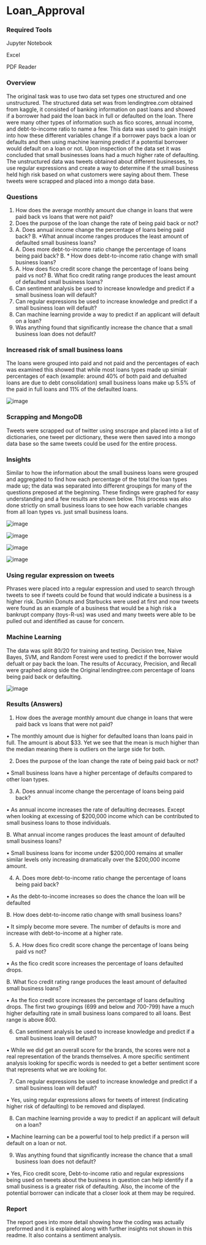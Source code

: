 # Loan_Approval
### Required Tools

Jupyter Notebook

Excel

PDF Reader

### Overview
The original task was to use two data set types one structured and one unstructured. The structured data set was from lendingtree.com obtained from kaggle, it consisted of banking information on past loans and showed if a borrower had paid the loan back in full or defaulted on the loan.  There were many other types of information such as fico scores, annual income, and debt-to-income ratio to name a few. This data was used to gain insight into how these different variables change if a borrower pays back a loan or defaults and then using machine learning predict if a potential borrower would default on a loan or not.  Upon inspection of the data set it was concluded that small businesses loans had a much higher rate of defaulting.
The unstructured data was tweets obtained about different businesses, to use regular expressions and create a way to determine if the small business held high risk based on what customers were saying about them.  These tweets were scrapped and placed into a mongo data base. 

### Questions
1. How does the average monthly amount due change in loans that were paid back vs loans 
that were not paid?
2. Does the purpose of the loan change the rate of being paid back or not?
3. A. Does annual income change the percentage of loans being paid back?
B. *What annual income ranges produces the least amount of defaulted small business 
loans?
4. A. Does more debt-to-income ratio change the percentage of loans being paid back?
B. * How does debt-to-income ratio change with small business loans?
5. A. How does fico credit score change the percentage of loans being paid vs not?
B. What fico credit rating range produces the least amount of defaulted small business 
loans?
6. Can sentiment analysis be used to increase knowledge and predict if a small business 
loan will default?
7. Can regular expressions be used to increase knowledge and predict if a small business 
loan will default?
8. Can machine learning provide a way to predict if an applicant will default on a loan?
9. Was anything found that significantly increase the chance that a small business loan 
does not default?
### Increased risk of small business loans
The loans were grouped into paid and not paid and the percentages of each was examined this showed that while most loans types made up simialr percentages of each (example: around 40% of both paid and defualted loans are due to debt consolidation) small business loans make up 5.5% of the paid in full loans and 11% of the defaulted loans. 

![image](https://user-images.githubusercontent.com/118774600/212776674-f1d09d96-130e-4bb5-b24d-9c0834a70e6f.png)

### Scrapping and MongoDB

Tweets were scrapped out of twitter using snscrape and placed into a list of dictionaries, one tweet per dictionary, these were then saved into a mongo data base so the same tweets could be used for the entire process.

### Insights
Similar to how the information about the small business loans were grouped and aggregated to find how each percentage of the total the loan types made up; the data was separated into different groupings for many of the questions preposed at the beginning.  These findings were graphed for easy understanding and a few results are shown below.  This process was also done strictly on small business loans to see how each variable changes from all loan types vs. just small business loans.

![image](https://user-images.githubusercontent.com/118774600/212777428-1fc9033d-4a7c-4293-b683-ed6567ac503d.png)

![image](https://user-images.githubusercontent.com/118774600/212777453-c2d20c9b-915b-47df-b7ca-f2345a635c0d.png)

![image](https://user-images.githubusercontent.com/118774600/212777493-17090c4e-6695-417d-b91c-adc5662fb637.png)

![image](https://user-images.githubusercontent.com/118774600/212777516-725500ee-acce-406a-96a9-ac7bd0704f67.png)

### Using regular expression on tweets
Phrases were placed into a regular expression and used to search through tweets to see if tweets could be found that would indicate a business is a higher risk.  Dunkin Donuts and Starbucks were used at first and now tweets were found as an example of a business that would be a high risk a bankrupt company (toys-R-us) was used and many tweets were able to be pulled out and identified as cause for concern.
### Machine Learning
The data was split 80/20 for training and testing.  Decision tree, Naive Bayes, SVM, and Random Forest were used to predict if the borrower would defualt or pay back the loan.  The results of Accuracy, Precision, and Recall were graphed along side the Original lendingtree.com percentage of loans being paid back or defaulting. 

![image](https://user-images.githubusercontent.com/118774600/212778414-7106a5da-d6aa-4dd6-b810-f84beca5e691.png)

### Results (Answers)
1. How does the average monthly amount due change in loans that were paid back vs loans 
that were not paid?

• The monthly amount due is higher for defaulted loans than loans paid in full. The 
amount is about $33. Yet we see that the mean is much higher than the median 
meaning there is outliers on the large side for both.

2. Does the purpose of the loan change the rate of being paid back or not?

• Small business loans have a higher percentage of defaults compared to other loan 
types.

3. A. Does annual income change the percentage of loans being paid back?

• As annual income increases the rate of defaulting decreases. Except when looking at 
excessing of $200,000 income which can be contributed to small business loans to 
those individuals.

B. What annual income ranges produces the least amount of defaulted small business 
loans?

• Small business loans for income under $200,000 remains at smaller similar levels 
only increasing dramatically over the $200,000 income amount.

4. A. Does more debt-to-income ratio change the percentage of loans being paid back?

• As the debt-to-income increases so does the chance the loan will be defaulted

B.  How does debt-to-income ratio change with small business loans?

• It simply become more severe. The number of defaults is more and increase with 
debt-to-income at a higher rate.

5. A. How does fico credit score change the percentage of loans being paid vs not?

• As the fico credit score increases the percentage of loans defaulted drops.

B. What fico credit rating range produces the least amount of defaulted small business 
loans?

• As the fico credit score increases the percentage of loans defaulting drops. The first 
two groupings (699 and below and 700-799) have a much higher defaulting rate in 
small business loans compared to all loans. Best range is above 800.

6. Can sentiment analysis be used to increase knowledge and predict if a small business 
loan will default?

• While we did get an overall score for the brands, the scores were not a real 
representation of the brands themselves. A more specific sentiment analysis looking 
for specific words is needed to get a better sentiment score that represents what we 
are looking for.

7. Can regular expressions be used to increase knowledge and predict if a small business 
loan will default?

• Yes, using regular expressions allows for tweets of interest (indicating higher risk of 
defaulting) to be removed and displayed.

8. Can machine learning provide a way to predict if an applicant will default on a loan?

• Machine learning can be a powerful tool to help predict if a person will default on a 
loan or not.

9. Was anything found that significantly increase the chance that a small business loan 
does not default?

• Yes, Fico credit score, Debt-to-income ratio and regular expressions being used on 
tweets about the business in question can help identify if a small business is a greater 
risk of defaulting. Also, the income of the potential borrower can indicate that a 
closer look at them may be required. 

### Report
The report goes into more detail showing how the coding was actually preformed and it is explained along with further insights not shown in this readme.  It also contains a sentiment analysis.

